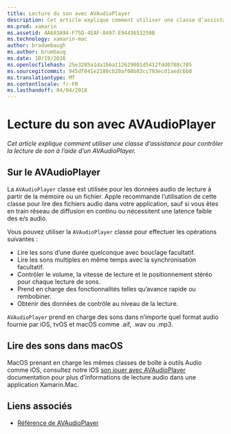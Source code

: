 ```yaml
---
title: Lecture du son avec AVAudioPlayer
description: Cet article explique comment utiliser une classe d’assistance pour contrôler la lecture de son à l’aide d’un AVAudioPlayer.
ms.prod: xamarin
ms.assetid: 4A683A94-F75D-4EAF-8497-E9443653250B
ms.technology: xamarin-mac
author: bradumbaugh
ms.author: brumbaug
ms.date: 10/19/2016
ms.openlocfilehash: 25e3285a1da1b6a112629001d5412fdd0788c705
ms.sourcegitcommit: 945df041e2180cb20af08b83cc703ecd1aedc6b0
ms.translationtype: MT
ms.contentlocale: fr-FR
ms.lasthandoff: 04/04/2018
---
```

# <a name="playing-sound-with-avaudioplayer"></a>Lecture du son avec AVAudioPlayer

_Cet article explique comment utiliser une classe d’assistance pour contrôler la lecture de son à l’aide d’un AVAudioPlayer._

## <a name="about-the-avaudioplayer"></a>Sur le AVAudioPlayer

La `AVAudioPlayer` classe est utilisée pour les données audio de lecture à partir de la mémoire ou un fichier. Apple recommande l’utilisation de cette classe pour lire des fichiers audio dans votre application, sauf si vous êtes en train réseau de diffusion en continu ou nécessitent une latence faible des e/s audio.

Vous pouvez utiliser la `AVAudioPlayer` classe pour effectuer les opérations suivantes :

- Lire les sons d’une durée quelconque avec bouclage facultatif.
- Lire les sons multiples en même temps avec la synchronisation facultatif.
- Contrôler le volume, la vitesse de lecture et le positionnement stéréo pour chaque lecture de sons.
- Prend en charge des fonctionnalités telles qu’avance rapide ou rembobiner.
- Obtenir des données de contrôle au niveau de la lecture.

`AVAudioPlayer` prend en charge des sons dans n’importe quel format audio fournie par iOS, tvOS et macOS comme .aif, .wav ou .mp3.

## <a name="playing-sounds-in-macos"></a>Lire des sons dans macOS

MacOS prenant en charge les mêmes classes de boîte à outils Audio comme iOS, consultez notre iOS [son jouer avec AVAudioPlayer](https://developer.xamarin.com/recipes/ios/media/sound/avaudioplayer/) documentation pour plus d’informations de lecture audio dans une application Xamarin.Mac.



## <a name="related-links"></a>Liens associés

- [Référence de AVAudioPlayer](https://developer.apple.com/documentation/avfoundation/avaudioplayer)
